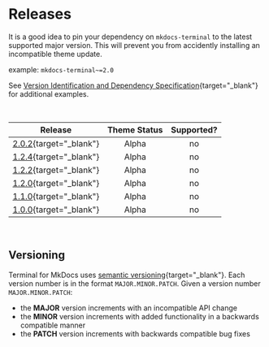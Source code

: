 # Releases

It is a good idea to pin your dependency on `mkdocs-terminal` to the latest supported major version.  This will prevent you from accidently installing an incompatible theme update.

example: `mkdocs-terminal~=2.0`

See [Version Identification and Dependency Specification]{target="_blank"} for additional examples.

[Version Identification and Dependency Specification]: https://peps.python.org/pep-0440/#examples

<br>

|         Release          | Theme Status | Supported? |
| :----------------------: | :----------: | :--------: |
| [2.0.2]{target="_blank"} |    Alpha     |     no     |
| [1.2.4]{target="_blank"} |    Alpha     |     no     |
| [1.2.2]{target="_blank"} |    Alpha     |     no     |
| [1.2.0]{target="_blank"} |    Alpha     |     no     |
| [1.1.0]{target="_blank"} |    Alpha     |     no     |
| [1.0.0]{target="_blank"} |    Alpha     |     no     |

<br>

  [1.0.0]: https://github.com/ntno/mkdocs-terminal/releases/tag/1.0.0
  [1.1.0]: https://github.com/ntno/mkdocs-terminal/releases/tag/1.1.0
  [1.2.0]: https://github.com/ntno/mkdocs-terminal/releases/tag/1.2.0
  [1.2.2]: https://github.com/ntno/mkdocs-terminal/releases/tag/1.2.2
  [1.2.4]: https://github.com/ntno/mkdocs-terminal/releases/tag/1.2.4
  [2.0.2]: https://github.com/ntno/mkdocs-terminal/releases/tag/2.0.2


## Versioning

Terminal for MkDocs uses [semantic versioning]{target="_blank"}.  Each version number is in the format `MAJOR.MINOR.PATCH`.  Given a version number `MAJOR.MINOR.PATCH`:

- the **MAJOR** version increments with an incompatible API change
- the **MINOR** version increments with added functionality in a backwards compatible manner
- the **PATCH** version increments with backwards compatible bug fixes

[semantic versioning]: https://semver.org/#semantic-versioning-200